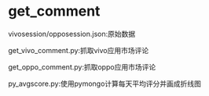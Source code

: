 # get_comment

vivosession/opposession.json:原始数据

get_vivo_comment.py:抓取vivo应用市场评论

get_oppo_comment.py:抓取oppo应用市场评论

py_avgscore.py:使用pymongo计算每天平均评分并画成折线图
